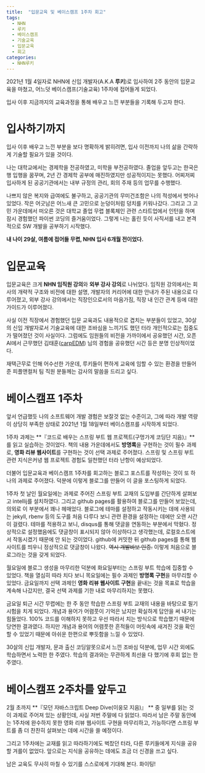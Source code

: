 ```yaml
---
title:  "입문교육 및 베이스캠프 1주차 회고"
tags:
  - NHN
  - 루키
  - 베이스캠프
  - 기술교육
  - 입문교육
  - 회고
categories:
  - NHN루키
---
```


2021년 1월 4일자로 NHN에 신입 개발자(A.K.A **루키**)로 입사하여 2주 동안의 입문교육을 마쳤고, 어느덧 베이스캠프(기술교육) 1주차에 접어들게 되었다.

입사 이후 지금까지의 교육과정을 통해 배우고 느낀 부분들을 기록해 두고자 한다.

# 입사하기까지

입사 이후 배우고 느낀 부분을 보다 명확하게 밝히려면, 입사 이전까지 나의 삶을 간략하게 기술할 필요가 있을 것이다.

나는 대학교에서는 경제학을 전공하였고, 미학을 부전공하였다. 졸업을 앞두고는 한국은행 입행을 꿈꾸며, 2년 간 경제학 공부에 매진하였지만 성공적이지는 못했다. 어찌저찌 입사하게 된 공공기관에서는 내부 규정의 관리, 회의 주재 등의 업무를 수행했다.

나쁘지 않은 복지와 급여에도 불구하고, 공공기관의 무미건조함은 나의 적성에서 벗어나 있었다. 작은 어긋남은 어느새 큰 고민으로 눈덩이처럼 덩치를 키워나갔다. 그리고 그 고민 가운데에서 떠오른 것은 대학교 졸업 무렵 블록체인 관련 스타트업에서 인턴을 하며 잠시 경험했던 파이썬 코딩의 즐거움이었다. 그렇게 나는 홀린 듯이 사직서를 내고 본격적으로 SW 개발을 공부하기 시작했다.

**내 나이 29살, 여름에 접어들 무렵, NHN 입사 6개월 전이었다.**

# 입문교육

입문교육은 크게 **NHN 임직원 강의**와 **외부 강사 강의**로 나뉘었다. 임직원 강의에서는 회사의 개략적 구조와 비전에 대한 설명, 개발자의 커리어에 대한 안내가 주된 내용으로 다루어졌고, 외부 강사 강의에서는 직장인으로서의 마음가짐, 직장 내 인간 관계 등에 대한 가이드가 이루어졌다.

사실 이전 직장에서 경험했던 입문 교육과도 내용적으로 겹치는 부분들이 있었고, 30살의 신입 개발자로서 기술교육에 대한 조바심을 느끼기도 했던 터라 개인적으로는 집중도가 떨어졌던 것이 사실이다. 그럼에도 임원들의 비전을 가까이에서 공유했던 시간, 오픈AI에서 근무했던 김태훈([carpEDM](https://github.com/carpedm20)) 님의 경험을 공유했던 시간 등은 분명 인상적이었다.

재택근무로 인해 어수선한 가운데, 루키들이 편하게 교육에 임할 수 있는 환경을 만들어 준 피플앤컬처 팀 직원 분들께는 감사의 말씀을 드리고 싶다.

# 베이스캠프 1주차

앞서 언급했듯 나의 소프트웨어 개발 경험은 보잘것 없는 수준이고, 그에 따라 개발 역량이 상당히 부족한 상태로 2021년 1월 18일부터 베이스캠프를 시작하게 되었다.

1주차 과제는 **『코드로 배우는 스프링 부트 웹 프로젝트(구멍가게 코딩단 지음)』**를 읽고 실습하는 것이었다. 책의 내용 가운데에서도 **방명록**을 구현하는 것이 필수 과제로, **영화 리뷰 웹사이트**를 구현하는 것이 선택 과제로 주어졌다. 스프링 및 스프링 부트 관련 지식은커녕 웹 프로젝트 경험도 일천했던 터라 난항이 예상되었다.

더불어 입문교육과 베이스캠프 1주차를 회고하는 블로그 포스트를 작성하는 것이 또 하나의 과제로 주어졌다. 덕분에 이렇게 블로그를 만들어 이 글을 포스팅하게 되었다.

1주차 첫 날인 월요일에는 과제로 주어진 스프링 부트 교재의 도입부를 간단하게 살펴보고 intellij를 설치하였다. 그리고 github pages를 활용하여 블로그를 만들어 보았는데, 의외로 이 부분에서 꽤나 헤매었다. 블로그에 테마를 설정하고 작동시키는 데에 사용되는 jekyll, rbenv 등의 도구를 처음 다루다 보니 관련 환경을 설정하는 데에만 오랜 시간이 걸렸다. 테마를 적용하고 보니, disqus를 통해 댓글을 연동하는 부분에서 막혔다. 정상적으로 설정했음에도 댓글창이 표시되지 않아 이상하다고 생각했는데, 로컬호스트에서 작동시켰기 때문에 안 되는 것이었다. github에 커밋한 뒤 github pages를 통해 웹사이트를 띄우니 정상적으로 댓글창이 나왔다. ~~역시 개발바보 인증.~~ 이렇게 처음으로 블로그라는 것을 갖게 되었다.

월요일에 블로그 생성을 마무리한 덕분에 화요일부터는 스프링 부트 학습에 집중할 수 있었다. 책을 열심히 따라 치다 보니 목요일에는 필수 과제인 **방명록 구현**을 마무리할 수 있었다. 금요일까지 선택 과제인 **영화 리뷰 웹사이트 구현**을 끝내는 것을 목표로 학습을 계속해 나갔지만, 결국 선택 과제를 기한 내로 마무리하지는 못했다.

금요일 퇴근 시간 무렵에는 한 주 동안 학습한 스프링 부트 교재의 내용을 바탕으로 필기시험을 치게 되었다. 개념과 용어가 어렴풋이 기억은 났지만 확실하게 답안을 써 내기는 힘들었다. 100% 코드를 이해하지 못하고 우선 따라서 치는 방식으로 학습했기 때문에 당연한 결과였다. 하지만 개념과 용어의 어렴풋한 흔적들이 머릿속에 새겨진 것을 확인할 수 있었기 때문에 아쉬운 한편으로 뿌듯함을 느낄 수 있었다.

30살의 신입 개발자, 문과 출신 코딩알못으로서 느낀 조바심 덕분에, 업무 시간 외에도 학습하면서 노력한 한 주였다. 학습의 결과와는 무관하게 최선을 다 했기에 후회 없는 한 주였다.

# 베이스캠프 2주차를 앞두고

2월 초까지 **『모던 자바스크립트 Deep Dive(이웅모 지음)』 ** 중 일부를 읽는 것이 과제로 주어져 있는 상황인데, 사실 저번 주말에 다 읽었다. 따라서 남은 주말 동안에는 1주차에 완수하지 못한 영화 리뷰 웹사이트 구현을 마무리하고, 가능하다면 스프링 부트를 좀 더 찬찬히 살펴보는 데에 시간을 쓸 예정이다. 

그리고 1주차에는 교재를 읽고 따라하기에도 벅찼던 터라, 다른 루키들에게 지식을 공유할 겨를이 없었다. 앞으로는 지식을 공유하는 데에도 조금 더 신경을 쓰고 싶다.

남은 교육도 무사히 마칠 수 있기를 스스로에게 기대해 본다. 화이팅!